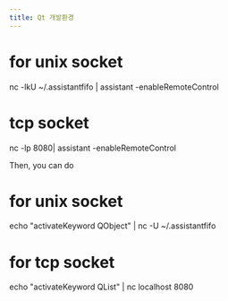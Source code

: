 ```yaml
---
title: Qt 개발환경
---
```


# for unix socket
nc -lkU ~/.assistantfifo | assistant -enableRemoteControl
# tcp socket
nc -lp 8080| assistant -enableRemoteControl

Then, you can do

# for unix socket
echo "activateKeyword QObject" | nc -U ~/.assistantfifo
# for tcp socket
echo "activateKeyword QList" | nc localhost 8080
